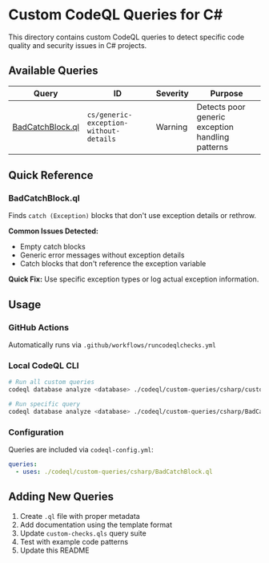 # Custom CodeQL Queries for C#

This directory contains custom CodeQL queries to detect specific code quality and security issues in C# projects.

## Available Queries

| Query | ID | Severity | Purpose |
|-------|----|---------|---------| 
| [BadCatchBlock.ql](BadCatchBlock.md) | `cs/generic-exception-without-details` | Warning | Detects poor generic exception handling patterns |

## Quick Reference

### BadCatchBlock.ql
Finds `catch (Exception)` blocks that don't use exception details or rethrow.

**Common Issues Detected:**
- Empty catch blocks
- Generic error messages without exception details  
- Catch blocks that don't reference the exception variable

**Quick Fix:** Use specific exception types or log actual exception information.

## Usage

### GitHub Actions
Automatically runs via `.github/workflows/runcodeqlchecks.yml`

### Local CodeQL CLI
```bash
# Run all custom queries
codeql database analyze <database> ./codeql/custom-queries/csharp/custom-checks.qls

# Run specific query  
codeql database analyze <database> ./codeql/custom-queries/csharp/BadCatchBlock.ql
```

### Configuration
Queries are included via `codeql-config.yml`:
```yaml
queries:
  - uses: ./codeql/custom-queries/csharp/BadCatchBlock.ql
```

## Adding New Queries

1. Create `.ql` file with proper metadata
2. Add documentation using the template format
3. Update `custom-checks.qls` query suite
4. Test with example code patterns
5. Update this README
